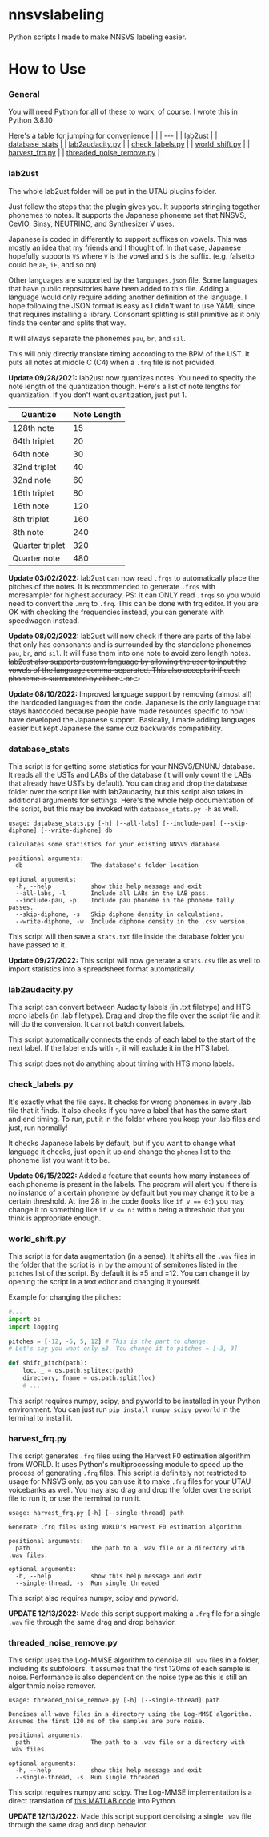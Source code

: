 # nnsvslabeling
Python scripts I made to make NNSVS labeling easier.

# How to Use
### General
You will need Python for all of these to work, of course. I wrote this in Python 3.8.10

Here's a table for jumping for convenience
|     |
| --- |
| [lab2ust](#lab2ust) |
| [database_stats](#database_stats) |
| [lab2audacity.py](#lab2audacitypy) |
| [check_labels.py](#check_labelspy) |
| [world_shift.py](#world_shiftpy) |
| [harvest_frq.py](#harvest_frqpy) |
| [threaded_noise_remove.py](#threaded_noise_removepy) |

### lab2ust
The whole lab2ust folder will be put in the UTAU plugins folder.

Just follow the steps that the plugin gives you. It supports stringing together phonemes to notes. It supports the Japanese phoneme set that NNSVS, CeVIO, Sinsy, NEUTRINO, and Synthesizer V uses.

Japanese is coded in differently to support suffixes on vowels. This was mostly an idea that my friends and I thought of. In that case, Japanese hopefully supports `VS` where `V` is the vowel and `S` is the suffix. (e.g. falsetto could be `aF`, `iF`, and so on)

Other languages are supported by the `languages.json` file. Some languages that have public repositories have been added to this file. Adding a language would only require adding another definition of the language. I hope following the JSON format is easy as I didn't want to use YAML since that requires installing a library. Consonant splitting is still primitive as it only finds the center and splits that way.

It will always separate the phonemes `pau`, `br`, and `sil`.

This will only directly translate timing according to the BPM of the UST. It puts all notes at middle C (C4) when a `.frq` file is not provided.

**Update 09/28/2021:** lab2ust now quantizes notes. You need to specify the note length of the quantization though. Here's a list of note lengths for quantization. If you don't want quantization, just put 1.

| Quantize | Note Length |
| --- | --- |
| 128th note | 15 |
| 64th triplet | 20 |
| 64th note | 30 |
| 32nd triplet | 40 |
| 32nd note | 60 |
| 16th triplet | 80 |
| 16th note | 120 |
| 8th triplet | 160 |
| 8th note | 240 |
| Quarter triplet | 320 |
| Quarter note | 480 |

**Update 03/02/2022:** lab2ust can now read `.frqs` to automatically place the pitches of the notes. It is recommended to generate `.frqs` with moresampler for highest accuracy. PS: It can ONLY read `.frqs` so you would need to convert the `.mrq` to `.frq`. This can be done with frq editor. If you are OK with checking the frequencies instead, you can generate with speedwagon instead.

**Update 08/02/2022:** lab2ust will now check if there are parts of the label that only has consonants and is surrounded by the standalone phonemes `pau`, `br`, and `sil`. It will fuse them into one note to avoid zero length notes. ~~lab2ust also supports custom language by allowing the user to input the vowels of the language comma-separated. This also accepts it if each phoneme is surrounded by either `'` or `"`.~~

**Update 08/10/2022:** Improved language support by removing (almost all) the hardcoded languages from the code. Japanese is the only language that stays hardcoded because people have made resources specific to how I have developed the Japanese support. Basically, I made adding languages easier but kept Japanese the same cuz backwards compatibility.


### database_stats

This script is for getting some statistics for your NNSVS/ENUNU database. It reads all the USTs and LABs of the database (it will only count the LABs that already have USTs by default). You can drag and drop the database folder over the script like with lab2audacity, but this script also takes in additional arguments for settings. Here's the whole help documentation of the script, but this may be invoked with `database_stats.py -h` as well.

```
usage: database_stats.py [-h] [--all-labs] [--include-pau] [--skip-diphone] [--write-diphone] db

Calculates some statistics for your existing NNSVS database

positional arguments:
  db                   The database's folder location

optional arguments:
  -h, --help           show this help message and exit
  --all-labs, -l       Include all LABs in the LAB pass.
  --include-pau, -p    Include pau phoneme in the phoneme tally passes.
  --skip-diphone, -s   Skip diphone density in calculations.
  --write-diphone, -w  Include diphone density in the .csv version.
```
  
This script will then save a `stats.txt` file inside the database folder you have passed to it.

**Update 09/27/2022:** This script will now generate a `stats.csv` file as well to import statistics into a spreadsheet format automatically.

### lab2audacity.py
This script can convert between Audacity labels (in .txt filetype) and HTS mono labels (in .lab filetype). Drag and drop the file over the script file and it will do the conversion. It cannot batch convert labels.

This script automatically connects the ends of each label to the start of the next label. If the label ends with `-`, it will exclude it in the HTS label.

This script does not do anything about timing with HTS mono labels.

### check_labels.py

It's exactly what the file says. It checks for wrong phonemes in every .lab file that it finds. It also checks if you have a label that has the same start and end timing. To run, put it in the folder where you keep your .lab files and just, run normally!

It checks Japanese labels by default, but if you want to change what language it checks, just open it up and change the `phones` list to the phoneme list you want it to be.

**Update 06/15/2022:** Added a feature that counts how many instances of each phoneme is present in the labels. The program will alert you if there is no instance of a certain phoneme by default but you may change it to be a certain threshold. At line 28 in the code (looks like `if v == 0:`) you may change it to something like `if v <= n:` with `n` being a threshold that you think is appropriate enough.

### world_shift.py

This script is for data augmentation (in a sense). It shifts all the `.wav` files in the folder that the script is in by the amount of semitones listed in the `pitches` list of the script. By default it is ±5 and ±12. You can change it by opening the script in a text editor and changing it yourself.

Example for changing the pitches:

```Python
#...
import os
import logging

pitches = [-12, -5, 5, 12] # This is the part to change.
# Let's say you want only ±3. You change it to pitches = [-3, 3]

def shift_pitch(path):
    loc, _ = os.path.splitext(path)
    directory, fname = os.path.split(loc)
	# ...
```

This script requires numpy, scipy, and pyworld to be installed in your Python environment. You can just run ```pip install numpy scipy pyworld``` in the terminal to install it.

### harvest_frq.py

This script generates `.frq` files using the Harvest F0 estimation algorithm from WORLD. It uses Python's multiprocessing module to speed up the process of generating `.frq` files. This script is definitely not restricted to usage for NNSVS only, as you can use it to make `.frq` files for your UTAU voicebanks as well. You may also drag and drop the folder over the script file to run it, or use the terminal to run it.

```
usage: harvest_frq.py [-h] [--single-thread] path

Generate .frq files using WORLD's Harvest F0 estimation algorithm.

positional arguments:
  path                 The path to a .wav file or a directory with .wav files.

optional arguments:
  -h, --help           show this help message and exit
  --single-thread, -s  Run single threaded
```

This script also requires numpy, scipy and pyworld.

**UPDATE 12/13/2022:** Made this script support making a `.frq` file for a single `.wav` file through the same drag and drop behavior.

### threaded_noise_remove.py

This script uses the Log-MMSE algorithm to denoise all `.wav` files in a folder, including its subfolders. It assumes that the first 120ms of each sample is noise. Performance is also dependent on the noise type as this is still an algorithmic noise remover.

```
usage: threaded_noise_remove.py [-h] [--single-thread] path

Denoises all wave files in a directory using the Log-MMSE algorithm.
Assumes the first 120 ms of the samples are pure noise.

positional arguments:
  path                 The path to a .wav file or a directory with .wav files.

optional arguments:
  -h, --help           show this help message and exit
  --single-thread, -s  Run single threaded
```

This script requires numpy and scipy. The Log-MMSE implementation is a direct translation of [this MATLAB code](https://raw.githubusercontent.com/braindead/Noise-reduction/master/logmmse.m) into Python.

**UPDATE 12/13/2022:** Made this script support denoising a single `.wav` file through the same drag and drop behavior.